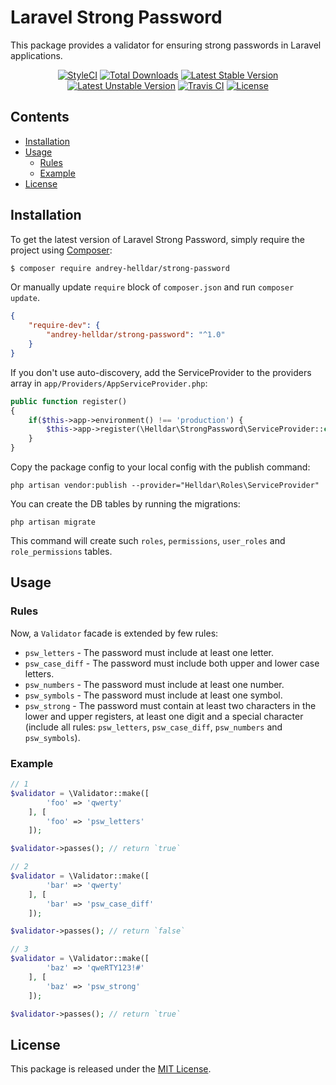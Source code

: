 # Laravel Strong Password

This package provides a validator for ensuring strong passwords in Laravel applications.

<p align="center">
    <a href="https://styleci.io/repos/184076269"><img src="https://styleci.io/repos/184076269/shield" alt="StyleCI" /></a>
    <a href="https://packagist.org/packages/andrey-helldar/strong-password"><img src="https://img.shields.io/packagist/dt/andrey-helldar/strong-password.svg?style=flat-square" alt="Total Downloads" /></a>
    <a href="https://packagist.org/packages/andrey-helldar/strong-password"><img src="https://poser.pugx.org/andrey-helldar/strong-password/v/stable?format=flat-square" alt="Latest Stable Version" /></a>
    <a href="https://packagist.org/packages/andrey-helldar/strong-password"><img src="https://poser.pugx.org/andrey-helldar/strong-password/v/unstable?format=flat-square" alt="Latest Unstable Version" /></a>
    <a href="https://travis-ci.org/andrey-helldar/strong-password"><img src="https://travis-ci.org/andrey-helldar/strong-password.svg?branch=master" alt="Travis CI" /></a>
    <a href="LICENSE"><img src="https://poser.pugx.org/andrey-helldar/strong-password/license?format=flat-square" alt="License" /></a>
</p>


## Contents

* [Installation](#installation)
* [Usage](#usage)
    * [Rules](#rules)
    * [Example](#example)
* [License](#license)


## Installation

To get the latest version of Laravel Strong Password, simply require the project using [Composer](https://getcomposer.org):

```bash
$ composer require andrey-helldar/strong-password
```

Or manually update `require` block of `composer.json` and run `composer update`.

```json
{
    "require-dev": {
        "andrey-helldar/strong-password": "^1.0"
    }
}
```


If you don't use auto-discovery, add the ServiceProvider to the providers array in `app/Providers/AppServiceProvider.php`:

```php
public function register()
{
    if($this->app->environment() !== 'production') {
        $this->app->register(\Helldar\StrongPassword\ServiceProvider::class);
    }
}
```

Copy the package config to your local config with the publish command:
```
php artisan vendor:publish --provider="Helldar\Roles\ServiceProvider"
```

You can create the DB tables by running the migrations:
```
php artisan migrate
```

This command will create such `roles`, `permissions`, `user_roles` and `role_permissions` tables.


## Usage

### Rules

Now, a `Validator` facade is extended by few rules:

 * `psw_letters` - The password must include at least one letter.
 * `psw_case_diff` - The password must include both upper and lower case letters.
 * `psw_numbers` - The password must include at least one number.
 * `psw_symbols` - The password must include at least one symbol.
 * `psw_strong` - The password must contain at least two characters in the lower and upper registers, at least one digit and a special character (include  all rules: `psw_letters`, `psw_case_diff`, `psw_numbers` and `psw_symbols`).


### Example

```php
// 1
$validator = \Validator::make([
        'foo' => 'qwerty'
    ], [
        'foo' => 'psw_letters'
    ]);

$validator->passes(); // return `true`

// 2
$validator = \Validator::make([
        'bar' => 'qwerty'
    ], [
        'bar' => 'psw_case_diff'
    ]);

$validator->passes(); // return `false`

// 3
$validator = \Validator::make([
        'baz' => 'qweRTY123!#'
    ], [
        'baz' => 'psw_strong'
    ]);

$validator->passes(); // return `true`
```


## License

This package is released under the [MIT License](LICENSE).
